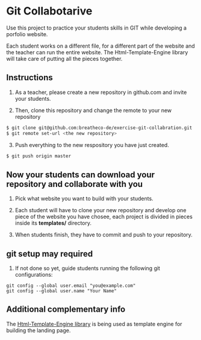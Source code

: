 # Git Collabotarive

Use this project to practice your students skills in GIT while developing a porfolio website.

Each student works on a different file, for a different part of the website and the teacher can run the entire website. The Html-Template-Engine library will take care of putting all the pieces together.

## Instructions

1. As a teacher, please create a new repository in github.com and invite your students.

2. Then, clone this repository and change the remote to your new repository
```sh
$ git clone git@github.com:breatheco-de/exercise-git-collabration.git
$ git remote set-url <the new repository>
```
3. Push everything to the new respository you have just created.
```sh
$ git push origin master
```

## Now your students can download your repository and collaborate with you

1. Pick what website you want to build with your students.

2. Each student will have to clone your new repository and develop one piece of the website you have chosee, each project is divided in pieces inside its **templates/** directory.

3. When students finish, they have to commit and push to your repository.

## git setup may required

1. If not done so yet, guide students running the following  git configurations:
```
git config --global user.email "you@example.com"
git config --global user.name "Your Name"
```



## Additional complementary info

The [Html-Template-Engine library](https://github.com/alesanchezr/html-template-engine) is being used as template engine for building the landing page.

